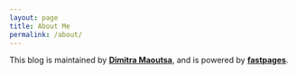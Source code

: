 ```yaml
---
layout: page
title: About Me
permalink: /about/
---
```






This blog is maintained by **[Dimitra Maoutsa](https://dimitra-maoutsa.gitlab.io/)**, and is powered by **[fastpages](https://github.com/fastai/fastpages)**.



